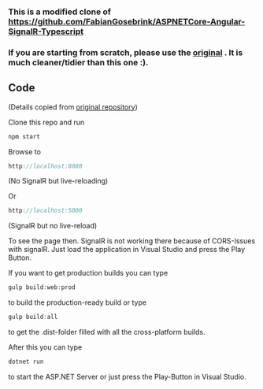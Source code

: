 
### This is a modified clone of https://github.com/FabianGosebrink/ASPNETCore-Angular-SignalR-Typescript

### If you are starting from scratch, please use the [original](https://github.com/FabianGosebrink/ASPNETCore-Angular-SignalR-Typescript) . It is much cleaner/tidier than this one :).


## Code 
(Details copied from [original repository](https://github.com/FabianGosebrink/ASPNETCore-Angular-SignalR-Typescript))

Clone this repo and run 

```javascript 
npm start
```

Browse to
```javascript 
http://localhost:8080
```  
(No SignalR but live-reloading)

Or
```javascript 
http://localhost:5000
```
(SignalR but no live-reload)

To see the page then. SignalR is not working there because of CORS-Issues with signalR. Just load the application in Visual Studio and press the Play Button.


If you want to get production builds you can type

```javascript
gulp build:web:prod 
```

to build the production-ready build or type 

```javascript
gulp build:all
```

to get the .dist-folder filled with all the cross-platform builds.

After this you can type 

```csharp
dotnet run
```

to start the ASP.NET Server or just press the Play-Button in Visual Studio.



